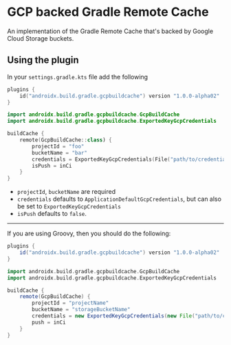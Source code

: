 # GCP backed Gradle Remote Cache

An implementation of the Gradle Remote Cache that's backed by Google Cloud Storage buckets.

## Using the plugin

In your `settings.gradle.kts` file add the following

```kotlin
plugins {
    id("androidx.build.gradle.gcpbuildcache") version "1.0.0-alpha02"
}

import androidx.build.gradle.gcpbuildcache.GcpBuildCache
import androidx.build.gradle.gcpbuildcache.ExportedKeyGcpCredentials

buildCache {
    remote(GcpBuildCache::class) {
        projectId = "foo"
        bucketName = "bar"
        credentials = ExportedKeyGcpCredentials(File("path/to/credentials.json"))
        isPush = inCi
    }
}
```

- `projectId`, `bucketName` are required
- `credentials` defaults to `ApplicationDefaultGcpCredentials`, but can also be set to `ExportedKeyGcpCredentials`
- `isPush` defaults to `false`.

---

If you are using Groovy, then you should do the following:

```groovy
plugins {
    id("androidx.build.gradle.gcpbuildcache") version "1.0.0-alpha02"
}

import androidx.build.gradle.gcpbuildcache.GcpBuildCache
import androidx.build.gradle.gcpbuildcache.ExportedKeyGcpCredentials

buildCache {
    remote(GcpBuildCache) {
        projectId = "projectName"
        bucketName = "storageBucketName"
        credentials = new ExportedKeyGcpCredentials(new File("path/to/credentials.json"))
        push = inCi
    }
}
```
